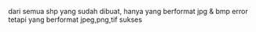 dari semua shp yang sudah dibuat, hanya yang berformat jpg & bmp error
tetapi yang berformat jpeg,png,tif sukses
